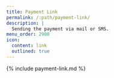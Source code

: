 ```yaml
---
title: Payment Link
permalink: /:path/payment-link/
description: |
  Sending the payment via mail or SMS.
menu_order: 2900
icon:
  content: link
  outlined: true
---
```


{% include payment-link.md %}
